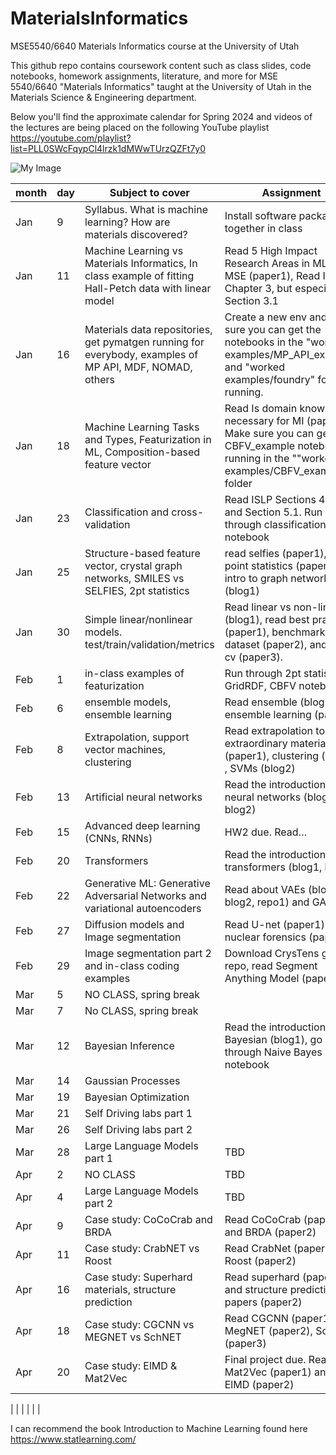 # MaterialsInformatics
MSE5540/6640 Materials Informatics course at the University of Utah

This github repo contains coursework content such as class slides, code notebooks, homework assignments, literature, and more for MSE 5540/6640 "Materials Informatics" taught at the University of Utah in the Materials Science & Engineering department. 

Below you'll find the approximate calendar for Spring 2024 and videos of the lectures are being placed on the following YouTube playlist
https://youtube.com/playlist?list=PLL0SWcFqypCl4lrzk1dMWwTUrzQZFt7y0

![My Image](YT_playlist.jpg)


| month | day | Subject to cover                                                                          | Assignment                                                                                                                  | Link                          |
|-------|-----|-------------------------------------------------------------------------------------------|-----------------------------------------------------------------------------------------------------------------------------|-------------------------------|
| Jan   | 9  | Syllabus. What is machine learning? How are materials discovered?                         |  Install software packages together in class                                                                                                                           |                               |
| Jan   | 11  | Machine Learning vs Materials Informatics, In class example of fitting Hall-Petch data with linear model                    | Read 5 High Impact Research Areas in ML for MSE (paper1), Read ISLP Chapter 3, but especially Section 3.1                                  | [paper1](https://doi.org/10.1021/acs.chemmater.9b04078), [ISLP](https://www.statlearning.com/)               |
| Jan   | 16  | Materials data repositories, get pymatgen running for everybody, examples of MP API, MDF, NOMAD, others           | Create a new env and make sure you can get the notebooks in the "worked examples/MP_API_example" and "worked examples/foundry" folders running. | [Materials Project API](https://next-gen.materialsproject.org/api)                      |
| Jan   | 18  | Machine Learning Tasks and Types, Featurization in ML, Composition-based feature vector   | Read Is domain knowledge necessary for MI (paper1). Make sure you can get the CBFV_example notebook running in the ""worked examples/CBFV_example" folder                                                                          | [paper1](https://doi.org/10.1007/s40192-020-00179-z)                       |
| Jan   | 23  | Classification and cross-validation | Read ISLP Sections 4.1-4.5 and Section 5.1. Run through classification notebook| [ISLP](https://www.statlearning.com/)|
| Jan   | 25  | Structure-based feature vector, crystal graph networks, SMILES vs SELFIES, 2pt statistics | read selfies (paper1), two-point statistics (paper2) and intro to graph networks (blog1)                                    | [paper1](https://doi.org/10.1088/2632-2153/aba947), [paper2](https://linkinghub.elsevier.com/retrieve/pii/S1359645408004886), [blog1](https://distill.pub/2021/gnn-intro/)         |
| Jan   | 30  | Simple linear/nonlinear models. test/train/validation/metrics                             | Read linear vs non-linear (blog1), read best practices (paper1), benchmark dataset (paper2), and loco-cv (paper3). | [blog1](https://statisticsbyjim.com/regression/choose-linear-nonlinear-regression/), [paper1](https://doi.org/10.1021/acs.chemmater.0c01907), [paper2](https://doi.org/10.1038/s41524-020-00406-3), [paper3](https://doi.org/10.1039/C8ME00012C) |
| Feb   | 1  | in-class examples of featurization                             | Run through 2pt statistics, GridRDF, CBFV notebooks |HW1 due!  |
| Feb   | 6   | ensemble models, ensemble learning                                                  | Read ensemble (blog1), and ensemble learning (paper1)                                                                                       |[blog1](https://towardsdatascience.com/ensemble-methods-bagging-boosting-and-stacking-c9214a10a205),  [paper1](https://doi.org/10.1007/s40192-020-00178-0)                  |
| Feb   | 8   | Extrapolation, support vector machines, clustering                                              | Read extrapolation to extraordinary materials (paper1), clustering (blog1) , SVMs (blog2)                     | [paper1](https://doi.org/10.1016/j.commatsci.2019.109498), [blog1](https://towardsdatascience.com/how-exactly-umap-works-13e3040e1668),  [blog2](https://towardsdatascience.com/the-complete-guide-to-support-vector-machine-svm-f1a820d8af0b)      |
| Feb   | 13   | Artificial neural networks                                                                | Read the introduction to neural networks (blog1, blog2)                                                                     | [blog1](https://towardsdatascience.com/machine-learning-for-beginners-an-introduction-to-neural-networks-d49f22d238f9), [blog2](https://towardsdatascience.com/a-gentle-introduction-to-neural-networks-series-part-1-2b90b87795bc)                  |
| Feb   | 15  | Advanced deep learning (CNNs, RNNs)                                                       | HW2 due. Read…                                                                                                              | [blog1](https://towardsdatascience.com/a-comprehensive-guide-to-convolutional-neural-networks-the-eli5-way-3bd2b1164a53), [blog2](https://towardsdatascience.com/a-comprehensive-guide-to-convolutional-neural-networks-the-eli5-way-3bd2b1164a53)                  |
| Feb   | 20  | Transformers                                                                              | Read the introduction to transformers (blog1, blog2)                                                                        | [blog1](https://medium.com/inside-machine-learning/what-is-a-transformer-d07dd1fbec04), [blog2](https://towardsdatascience.com/illustrated-guide-to-transformers-step-by-step-explanation-f74876522bc0)                  |
| Feb   | 22  | Generative ML: Generative Adversarial Networks and variational autoencoders               | Read about VAEs (blog1, blog2, repo1) and GANS ()                                                                           | [blog1](https://visualstudiomagazine.com/articles/2021/05/06/variational-autoencoder.aspx?m=1), [blog2](https://debuggercafe.com/getting-started-with-variational-autoencoder-using-pytorch/), [repo1](https://github.com/AntixK/PyTorch-VAE)           |
| Feb    | 27  | Diffusion models and Image segmentation| Read U-net (paper1) and nuclear forensics (paper2)                                                                                                                         |   [CrysTens repo](https://github.com/michaeldalverson/CrysTens)                        |
| Feb    | 29  | Image segmentation part 2 and in-class coding examples | Download CrysTens github repo, read Segment Anything Model (paper 3)                                                                                                                         |   [paper1](https://arxiv.org/pdf/1505.04597.pdf), [paper2](https://doi.org/10.1016/j.jnucmat.2019.01.042), [paper3](https://arxiv.org/abs/2304.02643)                            |
| Mar   | 5  | NO CLASS, spring break |||
| Mar   | 7  | No CLASS, spring break |||
| Mar   | 12  | Bayesian Inference                                                                        | Read the introduction to Bayesian (blog1), go through Naive Bayes notebook                                                                          | [blog1](https://distill.pub/2019/visual-exploration-gaussian-processes/)                        |
| Mar   | 14  | Gaussian Processes                        |       |                              |
| Mar   | 19  | Bayesian Optimization                        |       |                              |
| Mar   | 21  | Self Driving labs part 1                        |       |                              |
| Mar   | 26  | Self Driving labs part 2                        |       |                              |
| Mar   | 28   | Large Language Models part 1                                                          | TBD                                                                     | TBD                           |
| Apr   | 2   |   NO CLASS                                                        | TBD                                                                     | TBD                           |
| Apr   | 4   | Large Language Models part 2                                                          | TBD                                                                                                                         | TBD                           |
| Apr   | 9  | Case study: CoCoCrab and BRDA                                             | Read CoCoCrab (paper1) and BRDA (paper2)                                                                 | [paper1](https://doi.org/10.1007/s40192-021-00242-3), [paper2](https://chemrxiv.org/engage/api-gateway/chemrxiv/assets/orp/resource/item/61232ed2ded28ab922866adb/original/comparing-transfer-learning-to-feature-optimization-in-microstructure-classification.pdf)                |
| Apr   | 11  | Case study: CrabNET vs Roost                                                              | Read CrabNet (paper1) and Roost (paper2)                                                                                    | [paper1](https://doi.org/10.1038/s41524-021-00545-1), [paper2](https://doi.org/10.1038/s41467-020-19964-7)                |
| Apr   | 16  | Case study: Superhard materials, structure prediction                                     | Read superhard (paper1), and structure prediction papers (paper2)                                                           | [paper1](https://doi.org/10.1021/jacs.8b02717), [paper2](https://doi.org/10.1021/acs.chemmater.7b05304)                |
| Apr   | 18  | Case study: CGCNN vs MEGNET vs SchNET                                                     | Read CGCNN (paper1), MegNET (paper2), SchNET (paper3)                                                                       | [paper1](https://doi.org/10.1103/PhysRevLett.120.145301), [paper2](https://doi.org/10.1021/acs.chemmater.9b01294), [paper3](https://arxiv.org/abs/1706.08566)        |
| Apr   | 20  | Case study: ElMD & Mat2Vec                                                                | Final project due. Read Mat2Vec (paper1) and ElMD (paper2)                                                                           | [paper1](https://pubs.acs.org/doi/10.1021/acs.chemmater.0c03381), [paper2](https://www.nature.com/articles/s41586-019-1335-8)                |

|       |     |                                                                                           |                                                                                                                             |                               |


I can recommend the book Introduction to Machine Learning found here https://www.statlearning.com/
